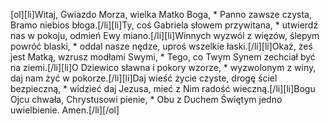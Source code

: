 [ol][li]Witaj, Gwiazdo Morza, wielka Matko Boga, * Panno zawsze czysta, Bramo niebios błoga.[/li][li]Ty, coś Gabriela słowem przywitana, * utwierdź nas w pokoju, odmień Ewy miano.[/li][li]Winnych wyzwól z więzów, ślepym powróć blaski, * oddal nasze nędze, uproś wszelkie łaski.[/li][li]Okaż, żeś jest Matką, wzrusz modłami Swymi, * Tego, co Twym Synem zechciał być na ziemi.[/li][li]O Dziewico sławna i pokory wzorze, * wyzwolonym z winy, daj nam żyć w pokorze.[/li][li]Daj wieść życie czyste, drogę ściel bezpieczną, * widzieć daj Jezusa, mieć z Nim radość wieczną.[/li][li]Bogu Ojcu chwała, Chrystusowi pienie, * Obu z Duchem Świętym jedno uwielbienie. Amen.[/li][/ol]